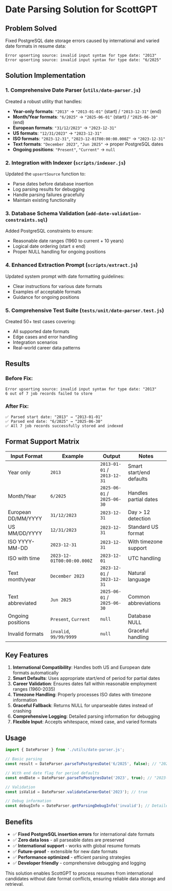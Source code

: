 # Date Parsing Solution for ScottGPT

## Problem Solved

Fixed PostgreSQL date storage errors caused by international and varied date formats in resume data:

```
Error upserting source: invalid input syntax for type date: "2013"
Error upserting source: invalid input syntax for type date: "6/2025"
```

## Solution Implementation

### 1. Comprehensive Date Parser (`utils/date-parser.js`)

Created a robust utility that handles:

- **Year-only formats**: `"2013"` → `"2013-01-01"` (start) / `"2013-12-31"` (end)
- **Month/Year formats**: `"6/2025"` → `"2025-06-01"` (start) / `"2025-06-30"` (end)
- **European formats**: `"31/12/2023"` → `"2023-12-31"`
- **US formats**: `"12/31/2023"` → `"2023-12-31"`
- **ISO formats**: `"2023-12-31"`, `"2023-12-01T00:00:00.000Z"` → `"2023-12-31"`
- **Text formats**: `"December 2023"`, `"Jun 2025"` → proper PostgreSQL dates
- **Ongoing positions**: `"Present"`, `"Current"` → `null`

### 2. Integration with Indexer (`scripts/indexer.js`)

Updated the `upsertSource` function to:
- Parse dates before database insertion
- Log parsing results for debugging
- Handle parsing failures gracefully
- Maintain existing functionality

### 3. Database Schema Validation (`add-date-validation-constraints.sql`)

Added PostgreSQL constraints to ensure:
- Reasonable date ranges (1960 to current + 10 years)
- Logical date ordering (start ≤ end)
- Proper NULL handling for ongoing positions

### 4. Enhanced Extraction Prompt (`scripts/extract.js`)

Updated system prompt with date formatting guidelines:
- Clear instructions for various date formats
- Examples of acceptable formats
- Guidance for ongoing positions

### 5. Comprehensive Test Suite (`tests/unit/date-parser.test.js`)

Created 50+ test cases covering:
- All supported date formats
- Edge cases and error handling
- Integration scenarios
- Real-world career data patterns

## Results

### Before Fix:
```
Error upserting source: invalid input syntax for type date: "2013"
6 out of 7 job records failed to store
```

### After Fix:
```
✅ Parsed start date: "2013" → "2013-01-01"
✅ Parsed end date: "6/2025" → "2025-06-30" 
✅ All 7 job records successfully stored and indexed
```

## Format Support Matrix

| Input Format | Example | Output | Notes |
|-------------|---------|---------|--------|
| Year only | `2013` | `2013-01-01` / `2013-12-31` | Smart start/end defaults |
| Month/Year | `6/2025` | `2025-06-01` / `2025-06-30` | Handles partial dates |
| European DD/MM/YYYY | `31/12/2023` | `2023-12-31` | Day > 12 detection |
| US MM/DD/YYYY | `12/31/2023` | `2023-12-31` | Standard US format |
| ISO YYYY-MM-DD | `2023-12-31` | `2023-12-31` | With timezone support |
| ISO with time | `2023-12-01T00:00:00.000Z` | `2023-12-01` | UTC handling |
| Text month/year | `December 2023` | `2023-12-01` / `2023-12-31` | Natural language |
| Text abbreviated | `Jun 2025` | `2025-06-01` / `2025-06-30` | Common abbreviations |
| Ongoing positions | `Present`, `Current` | `null` | Database NULL |
| Invalid formats | `invalid`, `99/99/9999` | `null` | Graceful handling |

## Key Features

1. **International Compatibility**: Handles both US and European date formats automatically
2. **Smart Defaults**: Uses appropriate start/end of period for partial dates
3. **Career Validation**: Ensures dates fall within reasonable employment ranges (1960-2035)
4. **Timezone Handling**: Properly processes ISO dates with timezone information
5. **Graceful Fallback**: Returns NULL for unparseable dates instead of crashing
6. **Comprehensive Logging**: Detailed parsing information for debugging
7. **Flexible Input**: Accepts whitespace, mixed case, and varied formats

## Usage

```javascript
import { DateParser } from './utils/date-parser.js';

// Basic parsing
const result = DateParser.parseToPostgresDate('6/2025', false); // "2025-06-01"

// With end date flag for period defaults
const endDate = DateParser.parseToPostgresDate('2023', true); // "2023-12-31"

// Validation
const isValid = DateParser.validateCareerDate('2023'); // true

// Debug information
const debugInfo = DateParser.getParsingDebugInfo('invalid'); // Detailed breakdown
```

## Benefits

- ✅ **Fixed PostgreSQL insertion errors** for international date formats
- ✅ **Zero data loss** - all parseable dates are preserved
- ✅ **International support** - works with global resume formats  
- ✅ **Future-proof** - extensible for new date formats
- ✅ **Performance optimized** - efficient parsing strategies
- ✅ **Developer friendly** - comprehensive debugging and logging

This solution enables ScottGPT to process resumes from international candidates without date format conflicts, ensuring reliable data storage and retrieval.